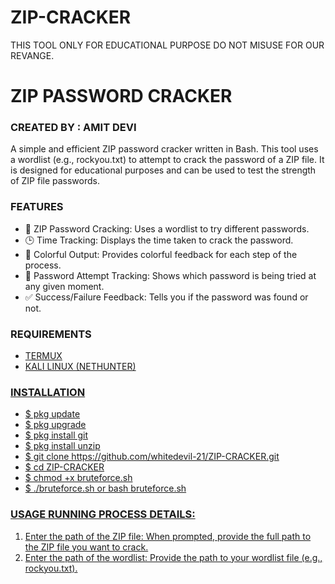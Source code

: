# ZIP-CRACKER
THIS TOOL ONLY FOR EDUCATIONAL PURPOSE DO NOT MISUSE FOR OUR REVANGE.
<HTML>
<HEAD>
  <meta name="google-site-verification" content="pbgbe_TxUskDwvUlaNEFigFMdkHshHa9cBf4FWNq1H4" />
  
</HEAD>
<BODY>
<H1><B>ZIP PASSWORD CRACKER</B></H1>

<H3><B>CREATED BY : AMIT DEVI</B></H3>

A simple and efficient ZIP password cracker written in Bash. This tool uses a wordlist (e.g., rockyou.txt) to attempt to crack the password of a ZIP file. It is designed for educational purposes and can be used to test the strength of ZIP file passwords.

<H3><B>FEATURES</B></H3>
<UL>
  <LI>🔑 ZIP Password Cracking: Uses a wordlist to try different passwords.</LI>

  <LI>🕒 Time Tracking: Displays the time taken to crack the password.</LI>

  <LI>🎨 Colorful Output: Provides colorful feedback for each step of the process.</LI>

  <LI>🔄 Password Attempt Tracking: Shows which password is being tried at any given moment.</LI>

  <LI>✅ Success/Failure Feedback: Tells you if the password was found or not.</LI>
</UL>

<H3><B>REQUIREMENTS</B></H3>
<UL>
    <LI><A HREF="https://f-droid.org/repo/com.termux_1000.apk">TERMUX</LI>
    <LI><A HREF="https://www.kali.org/get-kali/#kali-platforms">KALI LINUX (NETHUNTER)</LI>
</UL>

<h3><b>INSTALLATION</b></h3>
<UL>
  <LI>$ pkg update<BR></LI>
  <LI>$ pkg upgrade<BR></LI>
  <LI>$ pkg install git<BR></LI>
  <LI>$ pkg install unzip<BR></LI>
  <LI>$ git clone https://github.com/whitedevil-21/ZIP-CRACKER.git<BR></LI>
  <LI>$ cd ZIP-CRACKER<BR></LI>
  <LI>$ chmod +x bruteforce.sh<BR></LI>
  <LI>$ ./bruteforce.sh or bash bruteforce.sh<BR></LI>
</UL>
 
<H3>USAGE RUNNING PROCESS DETAILS:</H3>
<OL>
  <LI>Enter the path of the ZIP file: When prompted, provide the full path to the ZIP file you want to crack.</LI>
  <LI>Enter the path of the wordlist: Provide the path to your wordlist file (e.g., rockyou.txt).</LI>
</OL>
</BODY>
</HTML>
